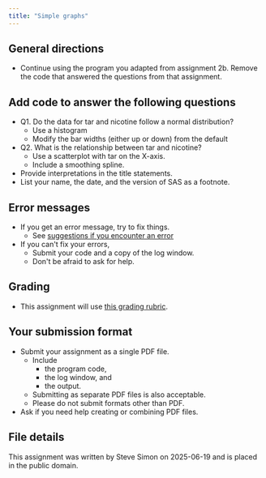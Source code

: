 ```yaml
---
title: "Simple graphs"
---
```


## General directions

-   Continue using the program you adapted from assignment 2b. Remove the code that answered the questions from that assignment.

## Add code to answer the following questions

-   Q1. Do the data for tar and nicotine follow a normal distribution?
    -   Use a histogram
    -   Modify the bar widths (either up or down) from the default
-   Q2. What is the relationship between tar and nicotine?
    -   Use a scatterplot with tar on the X-axis.
    -   Include a smoothing spline.
-   Provide interpretations in the title statements.
-   List your name, the date, and the version of SAS as a footnote.

## Error messages

-   If you get an error message, try to fix things.
    -   See [suggestions if you encounter an error][ref-simon-error]
-   If you can't fix your errors,
    -   Submit your code and a copy of the log window.
    -   Don't be afraid to ask for help.

## Grading

-   This assignment will use [this grading rubric][ref-simon-rubric].

## Your submission format

-   Submit your assignment as a single PDF file. 
    -   Include 
        -   the program code,
        -   the log window, and
        -   the output.
    -   Submitting as separate PDF files is also acceptable.
    -   Please do not submit formats other than PDF.
-   Ask if you need help creating or combining PDF files.

## File details

This assignment was written by Steve Simon on 2025-06-19 and is placed in the public domain.

[ref-simon-error]: https://github.com/pmean/classes/blob/master/general/src/suggestions-if-you-encounter-an-error.md

[ref-simon-rubric]: https://github.com/pmean/classes/blob/master/general/src/general-grading-rubric.md
